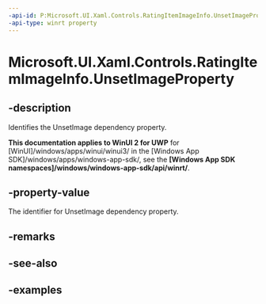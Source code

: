 ```yaml
---
-api-id: P:Microsoft.UI.Xaml.Controls.RatingItemImageInfo.UnsetImageProperty
-api-type: winrt property
---
```

<!-- Property syntax.
public DependencyProperty UnsetImageProperty { get; }
-->

# Microsoft.UI.Xaml.Controls.RatingItemImageInfo.UnsetImageProperty


## -description

Identifies the UnsetImage dependency property.


**This documentation applies to WinUI 2 for UWP** for [WinUI]/windows/apps/winui/winui3/ in the [Windows App SDK]/windows/apps/windows-app-sdk/, see the **[Windows App SDK namespaces]/windows/windows-app-sdk/api/winrt/**.

## -property-value

The identifier for UnsetImage dependency property.


## -remarks


## -see-also


## -examples



